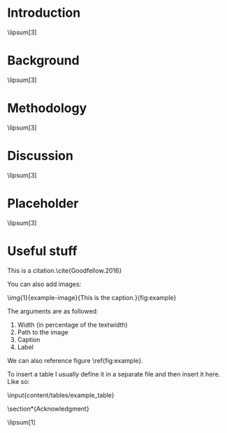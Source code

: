 # Introduction

\lipsum[3]

# Background

\lipsum[3]

# Methodology

\lipsum[3]

# Discussion

\lipsum[3]

# Placeholder

\lipsum[3]

# Useful stuff

This is a citation.\cite{Goodfellow.2016}

You can also add images:

\img{1}{example-image}{This is the caption.}{fig:example}

The arguments are as followed:

1. Width (in percentage of the textwidth)
2. Path to the image
3. Caption
4. Label

We can also reference figure \ref{fig:example}.

To insert a table I usually define it in a separate file and then insert it here. Like so:

\input{content/tables/example_table}

\section*{Acknowledgment}

\lipsum[1]

